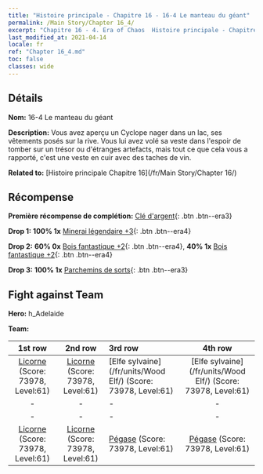 ```yaml
---
title: "Histoire principale - Chapitre 16 - 16-4 Le manteau du géant"
permalink: /Main Story/Chapter 16_4/
excerpt: "Chapitre 16 - 4. Era of Chaos  Histoire principale - Chapitre 16_4. 16-4 Le manteau du géant"
last_modified_at: 2021-04-14
locale: fr
ref: "Chapter 16_4.md"
toc: false
classes: wide
---
```


## Détails

 **Nom:** 16-4 Le manteau du géant

 **Description:** Vous avez aperçu un Cyclope nager dans un lac, ses vêtements posés sur la rive. Vous lui avez volé sa veste dans l'espoir de tomber sur un trésor ou d'étranges artefacts, mais tout ce que cela vous a rapporté, c'est une veste en cuir avec des taches de vin.

 **Related to:** [Histoire principale Chapitre 16](/fr/Main Story/Chapter 16/)

## Récompense

 **Première récompense de complétion:** [Clé d'argent](/fr/Items/con_693/){: .btn .btn--era3}

 **Drop 1:** **100% 1x** [Minerai légendaire +3](/fr/Items/mat_54/){: .btn .btn--era4}

 **Drop 2:** **60% 0x** [Bois fantastique +2](/fr/Items/mat_48/){: .btn .btn--era4}, **40% 1x** [Bois fantastique +2](/fr/Items/mat_48/){: .btn .btn--era4}

 **Drop 3:** **100% 1x** [Parchemins de sorts](/fr/Items/con_694/){: .btn .btn--era3}


## Fight against Team
 **Hero:** h_Adelaide

 **Team:**


  | 1st row | 2nd row | 3rd row | 4th row |
  |:----:|:----:|:----|:----:|
  | [Licorne](/fr/units/Unicorn/) (Score: 73978, Level:61)  | [Licorne](/fr/units/Unicorn/) (Score: 73978, Level:61)  | [Elfe sylvaine](/fr/units/Wood Elf/) (Score: 73978, Level:61)  | [Elfe sylvaine](/fr/units/Wood Elf/) (Score: 73978, Level:61)  |
  | - | - | - | - |
  | - | - | - | - |
  | [Licorne](/fr/units/Unicorn/) (Score: 73978, Level:61)  | [Licorne](/fr/units/Unicorn/) (Score: 73978, Level:61)  | [Pégase](/fr/units/Pegasus/) (Score: 73978, Level:61)  | [Pégase](/fr/units/Pegasus/) (Score: 73978, Level:61)  |


